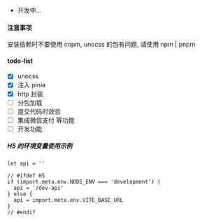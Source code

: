 - 开发中...

#### 注意事项

安装依赖时不要使用 cnpm, unocss 的包有问题, 请使用 npm | pnpm

#### todo-list

- [x] unocss
- [x] 注入 pinia
- [x] http 封装
- [ ] 分包加载
- [ ] 提交代码时效验
- [ ] 集成微信支付 等功能
- [ ] 开发功能

##### H5 的环境变量使用示例

```
let api = ''

// #ifdef H5
if (import.meta.env.NODE_ENV === 'development') {
  api = '/dev-api'
} else {
  api = import.meta.env.VITE_BASE_URL
}
// #endif
```
